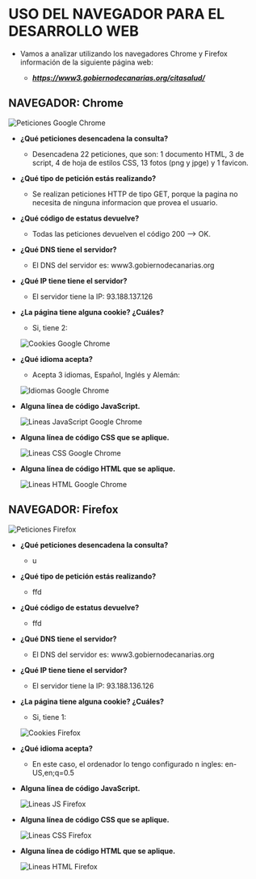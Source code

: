# USO DEL NAVEGADOR PARA EL DESARROLLO WEB

* Vamos a analizar utilizando los navegadores Chrome y Firefox información de la siguiente página web:

	* ***https://www3.gobiernodecanarias.org/citasalud/***

## NAVEGADOR: Chrome

![Peticiones Google Chrome][peticionesChrome]


* **¿Qué peticiones desencadena la consulta?**

	* Desencadena 22 peticiones, que son: 1 documento HTML, 3 de script, 4 de hoja de estilos CSS, 13 fotos (png y jpge) y 1 favicon.
	
	
* **¿Qué tipo de petición estás realizando?**

	* Se realizan peticiones HTTP de tipo GET, porque la pagina no necesita de ninguna informacion que provea el usuario.
	
	
* **¿Qué código de estatus devuelve?**

	* Todas las peticiones devuelven el código 200 --> OK.
	 
	
* **¿Qué DNS tiene el servidor?**

	* El DNS del servidor es: www3.gobiernodecanarias.org
	
* **¿Qué IP tiene tiene el servidor?**

	* El servidor tiene la IP: 93.188.137.126
	
* **¿La página tiene alguna cookie? ¿Cuáles?**

	* Si, tiene 2:
	
	![Cookies Google Chrome][cookies]
	
	
* **¿Qué idioma acepta?**

	* Acepta 3 idiomas, Español, Inglés y Alemán:
	
	![Idiomas Google Chrome][idiomas]
	
	
* **Alguna línea de código JavaScript.**

	![Lineas JavaScript Google Chrome][lineasJS]
	
	
* **Alguna línea de código CSS que se aplique.**

	![Lineas CSS Google Chrome][lineasCSS]
	
	
* **Alguna línea de código HTML que se aplique.**

	![Lineas HTML Google Chrome][lineasHTML]


## NAVEGADOR: Firefox

![Peticiones Firefox][peticionesFirefox]


* **¿Qué peticiones desencadena la consulta?**

	* u
		
* **¿Qué tipo de petición estás realizando?**
	
	* ffd	
	
* **¿Qué código de estatus devuelve?**
 	
	* ffd
		
* **¿Qué DNS tiene el servidor?**

		
	* El DNS del servidor es: www3.gobiernodecanarias.org
		
* **¿Qué IP tiene tiene el servidor?**

		
	* El servidor tiene la IP: 93.188.136.126
		
* **¿La página tiene alguna cookie? ¿Cuáles?**

	* Si, tiene 1:
	
	![Cookies Firefox][cookiesFirefox]
		
* **¿Qué idioma acepta?**

	* En este caso, el ordenador lo tengo configurado n ingles: en-US,en;q=0.5

* **Alguna línea de código JavaScript.**

	![Lineas JS Firefox][lineasJSFirefox]
		
* **Alguna línea de código CSS que se aplique.**

	![Lineas CSS Firefox][lineasCSSFirefox]
		
* **Alguna línea de código HTML que se aplique.**

	![Lineas HTML Firefox][lineasHTMLFirefox]


[peticionesChrome]: images/peticionesChrome.jpg "Peticiones Google Chrome"
[cookies]: images/cookiesChrome.JPG "Cookies Google Chrome"
[idiomas]: images/idiomasChrome.jpg "Idiomas Google Chrome"
[lineasJS]: images/lineasJSChrome.jpg "Lineas JavaScript Google Chrome"
[lineasCSS]: images/lineasCSSChrome.jpg "Lineas CSS Google Chrome"
[lineasHTML]: images/lineasHTMLChrome.jpg "Lineas HTML Google Chrome"
[peticionesFirefox]: images/peticionesFirefox.jpg "Peticiones Firefox"
[cookiesFirefox]: images/cookiesFirefox.JPG "Cookies Firefox"
[lineasJSFirefox]: images/lineasJSFirefox.JPG "Lineas JavaScript Firefox"
[lineasCSSFirefox]: images/lineasCSSFirefox.JPG "Lineas CSS Firefox"
[lineasHTMLFirefox]: images/lineasHTMLFirefox.JPG "Lineas HTML Firefox"
